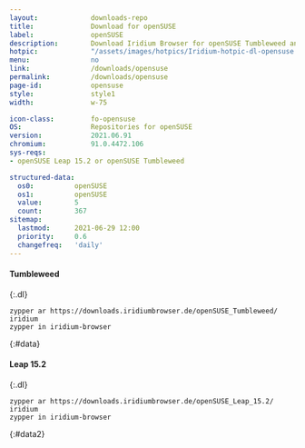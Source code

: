 ```yaml
---
layout:				downloads-repo
title:				Download for openSUSE
label:				openSUSE
description:		Download Iridium Browser for openSUSE Tumbleweed and openSUSE Leap 15.2. Install package from repository using the command line.
hotpic:				"/assets/images/hotpics/Iridium-hotpic-dl-opensuse.png"
menu:				no
link:				/downloads/opensuse
permalink:			/downloads/opensuse
page-id:			opensuse
style:				style1
width:				w-75

icon-class:			fo-opensuse
OS: 				Repositories for openSUSE
version:			2021.06.91
chromium:			91.0.4472.106
sys-reqs:
- openSUSE Leap 15.2 or openSUSE Tumbleweed

structured-data:
  os0:			openSUSE
  os1:			openSUSE
  value:		5
  count:		367
sitemap:
  lastmod:		2021-06-29 12:00
  priority:		0.6
  changefreq:	'daily'
---
```


#### Tumbleweed #
{:.dl}
	
	zypper ar https://downloads.iridiumbrowser.de/openSUSE_Tumbleweed/ iridium
	zypper in iridium-browser
{:#data}

#### Leap 15.2 #
{:.dl}
	
	zypper ar https://downloads.iridiumbrowser.de/openSUSE_Leap_15.2/ iridium
	zypper in iridium-browser
{:#data2}
